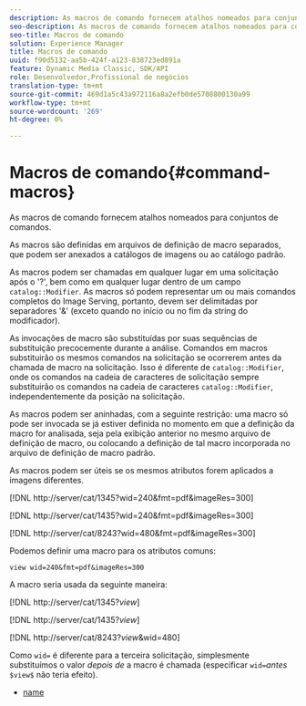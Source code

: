 ```yaml
---
description: As macros de comando fornecem atalhos nomeados para conjuntos de comandos.
seo-description: As macros de comando fornecem atalhos nomeados para conjuntos de comandos.
seo-title: Macros de comando
solution: Experience Manager
title: Macros de comando
uuid: f90d5132-aa5b-424f-a123-838723ed891a
feature: Dynamic Media Classic, SDK/API
role: Desenvolvedor,Profissional de negócios
translation-type: tm+mt
source-git-commit: 469d1a5c43a972116a8a2efb0de5708800130a99
workflow-type: tm+mt
source-wordcount: '269'
ht-degree: 0%

---
```



# Macros de comando{#command-macros}

As macros de comando fornecem atalhos nomeados para conjuntos de comandos.

As macros são definidas em arquivos de definição de macro separados, que podem ser anexados a catálogos de imagens ou ao catálogo padrão.

As macros podem ser chamadas em qualquer lugar em uma solicitação após o &#39;?&#39;, bem como em qualquer lugar dentro de um campo `catalog::Modifier`. As macros só podem representar um ou mais comandos completos do Image Serving, portanto, devem ser delimitadas por separadores &#39;&amp;&#39; (exceto quando no início ou no fim da string do modificador).

As invocações de macro são substituídas por suas sequências de substituição precocemente durante a análise. Comandos em macros substituirão os mesmos comandos na solicitação se ocorrerem antes da chamada de macro na solicitação. Isso é diferente de `catalog::Modifier`, onde os comandos na cadeia de caracteres de solicitação sempre substituirão os comandos na cadeia de caracteres `catalog::Modifier`, independentemente da posição na solicitação.

As macros podem ser aninhadas, com a seguinte restrição: uma macro só pode ser invocada se já estiver definida no momento em que a definição da macro for analisada, seja pela exibição anterior no mesmo arquivo de definição de macro, ou colocando a definição de tal macro incorporada no arquivo de definição de macro padrão.

As macros podem ser úteis se os mesmos atributos forem aplicados a imagens diferentes.

[!DNL http://server/cat/1345?wid=240&fmt=pdf&imageRes=300]

[!DNL http://server/cat/1435?wid=240&fmt=pdf&imageRes=300]

[!DNL http://server/cat/8243?wid=480&fmt=pdf&imageRes=300]

Podemos definir uma macro para os atributos comuns:

`view wid=240&fmt=pdf&imageRes=300`

A macro seria usada da seguinte maneira:

[!DNL http://server/cat/1345?$view$]

[!DNL http://server/cat/1435?$view$]

[!DNL http://server/cat/8243?$view$&wid=480]

Como `wid=` é diferente para a terceira solicitação, simplesmente substituímos o valor *depois de* a macro é chamada (especificar `wid=`*antes* `$view$` não teria efeito).

+ [name](r-name.md)
